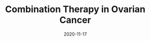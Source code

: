 ---
title: Combination Therapy in Ovarian Cancer
image: data-cards/combination-therapy-in-ovarian-cancer.jpg

date: 2020-11-17

featured: true

minerva_link:
info_link: 
show_page_link: false
---